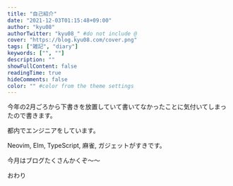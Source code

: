 ```yaml
---
title: "自己紹介"
date: "2021-12-03T01:15:48+09:00"
author: "kyu08"
authorTwitter: "kyu08_" #do not include @
cover: "https://blog.kyu08.com/cover.png"
tags: ["雑記", "diary"]
keywords: ["", ""]
description: ""
showFullContent: false
readingTime: true
hideComments: false
color: "" #color from the theme settings
---
```


今年の2月ごろから下書きを放置していて書いてなかったことに気付いてしまったので書きます。

都内でエンジニアをしています。

Neovim, Elm, TypeScript, 麻雀, ガジェットがすきです。

今月はブログたくさんかくぞ〜〜

おわり
